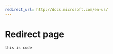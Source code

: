 ```yaml
---
redirect_url: http://docs.microsoft.com/en-us/
---
```


# Redirect page

```nonexistcode
this is code
```


